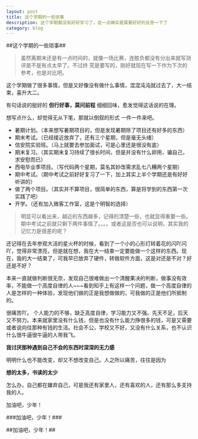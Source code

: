 ```yaml
---
layout: post
title: 这个学期的一些琐事
description: 这个学期都没有好好学习了，这一点确实是需要好好的反思一下了
category: blog
---
```


##这个学期的一些琐事##

>虽然离期末还是有一点时间的，就像一场比赛，连胜负都没有分出来就写测评是不是有点太早了。不过终
究是要写的，刚好就现在写一下作为下次的参考，也是对比吧。

这个学期做了很多事情，但是又好像没有做什么事情，混混沌沌就过去了，大一结束，喜升大二。

有句话说的挺好的 **但行好事，莫问前程** 细细回味，愈发觉得这话说的在理。

想写点什么，却觉得无从下笔，那就以倒叙的形式 一件一件来吧。

 - 暑期计划。（本来想写暑期项目的，但是发现暑期除了项目还有好多的东西）
 - 期末考试。（已经接近放弃了，还有三个星期，但是毫无头绪）
 - 信安院实验班。（马上就要去参加面试，可是心里还是很没有底）
 - 期末复习。（其实期末复习持续了很长时间，但是并没有什么卵用，骗自己，求安慰而已）
 - 西电毕业季项目。（写代码两个星期，莫名其妙改需求乱七八糟两个星期）
 - 期中考试。（期中考试之前好好复习了一下，加上其实上半个学期还是有好好听讲的）
 - 做了两个项目。（其实并不算项目，很简单的东西，算是将学到的东西第一次实践了吧）
 - 开学。（还有加入微客工作室，这是个明智的选择）

>明显可以看出来，越近的东西越多，记得的清楚一些，也就显得重要一些。期中考试之前就只剩下两件事情了。。。。或者这是否也可以说明，其实我的记忆力是很差的呢？

还记得在去年参观大活的星火杯的时候，看到了一个小的心形灯转着花的闪吖闪吖，觉得非常漂亮，但是就在想，我在大一结束一定要能做一个这样的东西。现在，我的大一结束了，可我早已放弃了硬件，转做软件方面，这是对还是不对？好还是不好？

本来一直就做判断很无奈，发现自己很难做出一个清醒果决的判断，做事没有效率，不能做一个高度自律的人~~~看到知乎上有这样一个问题，做一个高度自律的人是怎样的一种体验，发现他们做的正是我想做做的，可我做的正是他们所抵制的。

很痛苦吖。
个人能力的不够，缺乏高度自律，学习能力又不强。先天不足，后天又不努力。本来就家里没有什么钱，但是也没有什么能力挣很多的钱，可是又需要或者说向往那种有钱的生活。社会不公，学校又不好，又没有什么关系，也不认识什么很牛逼很牛逼的人带我飞。

**我讨厌那种遇到自己不会的东西时深深的无力感**

明明什么也不能改变，却又不想改变自己。人之所以痛苦，往往是因为

**想的太多，书读的太少**

怎么办，自己都在嫌弃自己，可是我还有家里人，还有喜欢的人，还有那么多支持我的人。

加油吧，少年！

###加油吧，少年！###

##加油吧，少年！##

